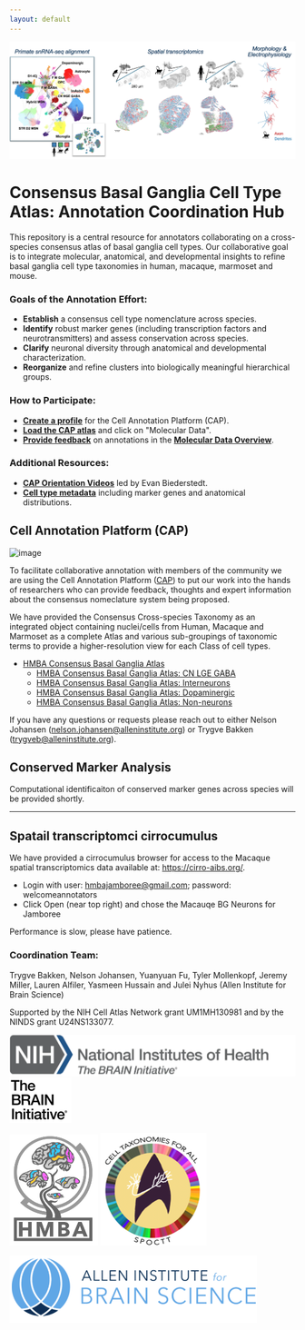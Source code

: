 ```yaml
---
layout: default
---
```


![Taxonomy](assets/images/overview_HMBA.png)

# Consensus Basal Ganglia Cell Type Atlas: Annotation Coordination Hub

This repository is a central resource for annotators collaborating on a cross-species consensus atlas of basal ganglia cell types. Our collaborative goal is to integrate molecular, anatomical, and developmental insights to refine basal ganglia cell type taxonomies in human, macaque, marmoset and mouse. 

### Goals of the Annotation Effort:
- **Establish** a consensus cell type nomenclature across species.
- **Identify** robust marker genes (including transcription factors and neurotransmitters) and assess conservation across species.
- **Clarify** neuronal diversity through anatomical and developmental characterization.
- **Reorganize** and refine clusters into biologically meaningful hierarchical groups.

### How to Participate:
- [**Create a profile**](https://celltype.info/docs/creating-a-profile) for the Cell Annotation Platform (CAP).
- [**Load the CAP atlas**](https://celltype.info/project/637) and click on "Molecular Data".
- [**Provide feedback**](https://celltype.info/docs/providing-feedback-on-annotations) on annotations in the [**Molecular Data Overview**](https://celltype.info/docs/molecular-data-page-overview).

### Additional Resources:
- **[CAP Orientation Videos](https://www.youtube.com/playlist?list=PLKRocgU6P8sIXJKtoyhBtOm38sMH1Z7gq)** led by Evan Biederstedt.
- **[Cell type metadata](https://docs.google.com/spreadsheets/d/1Pj1tI77L_GdCqj-liaCUFvvwlEDBkyj-QMRhVe9jFf0/edit?usp=sharing)** including marker genes and anatomical distributions.

## Cell Annotation Platform (CAP)

![image](https://github.com/user-attachments/assets/10a6ade5-99c4-4fa4-b850-0e76ba879ee8)

To facilitate collaborative annotation with members of the community we are using the Cell Annotation Platform ([CAP](https://celltype.info/)) to put our work into the hands of researchers who can provide feedback, thoughts and expert information about the consensus nomeclature system being proposed. 

We have provided the Consensus Cross-species Taxonomy as an integrated object containing nuclei/cells from Human, Macaque and Marmoset as a complete Atlas and various sub-groupings of taxonomic terms to provide a higher-resolution view for each Class of cell types.

* [HMBA Consensus Basal Ganglia Atlas](https://celltype.info/project/637/dataset/1542)
   * [HMBA Consensus Basal Ganglia Atlas: CN LGE GABA](https://celltype.info/project/637/dataset/1541)
   * [HMBA Consensus Basal Ganglia Atlas: Interneurons](https://celltype.info/project/637/dataset/1539)
   * [HMBA Consensus Basal Ganglia Atlas: Dopaminergic](https://celltype.info/project/637/dataset/1538)
   * [HMBA Consensus Basal Ganglia Atlas: Non-neurons](https://celltype.info/project/637/dataset/1540)

If you have any questions or requests please reach out to either Nelson Johansen (nelson.johansen@alleninstitute.org) or Trygve Bakken (trygveb@alleninstitute.org).

## Conserved Marker Analysis

Computational identificaiton of conserved marker genes across species will be provided shortly.

---

## Spatail transcriptomci cirrocumulus

We have provided a cirrocumulus browser for access to the Macaque spatial transcriptomics data available at: https://cirro-aibs.org/.

* Login with user: hmbajamboree@gmail.com; password: welcomeannotators
* Click Open (near top right) and chose the Macauqe BG Neurons for Jamboree

Performance is slow, please have patience.

### Coordination Team:
Trygve Bakken, Nelson Johansen, Yuanyuan Fu, Tyler Mollenkopf, Jeremy Miller, Lauren Alfiler, Yasmeen Hussain and Julei Nyhus (Allen Institute for Brain Science)

Supported by the NIH Cell Atlas Network grant UM1MH130981 and by the NINDS grant U24NS133077. 

![NIH_Brain](./assets/images/NIH_BRAIN.png) ![Brain](./assets/images/BRAIN.png)

![HMBA](./assets/images/HMBA.png) ![SPOCTT](./assets/images/SPOCTT.png)

![AIBS](./assets/images/AIBS.png)
